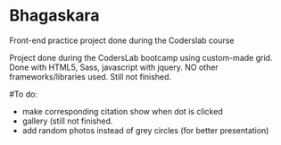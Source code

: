 # Bhagaskara
Front-end practice project done during the Coderslab course

Project done during the CodersLab bootcamp using custom-made grid.
Done with HTML5, Sass, javascript with jquery. NO other frameworks/libraries used.
Still not finished.

#To do:
- make corresponding citation show when dot is clicked
- gallery (still not finished.
- add random photos instead of grey circles (for better presentation)